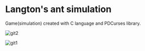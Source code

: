 # Langton's ant simulation

Game(simulation) created with C language and PDCurses library.

![git2](https://user-images.githubusercontent.com/39926020/62504896-c23d1200-b7fa-11e9-9869-fec8b775927c.png)

![git1](https://user-images.githubusercontent.com/39926020/62504897-c2d5a880-b7fa-11e9-9fd4-c836647e857d.png)
